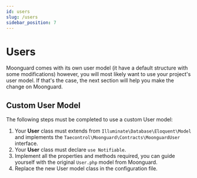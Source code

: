 ```yaml
---
id: users
slug: /users
sidebar_position: 7
---
```


# Users
Moonguard comes with its own user model (it have a default structure with some modifications) however, you will most likely want to use your project's user model. If that's the case, the next section will help you make the change on Moonguard.

## Custom User Model

The following steps must be completed to use a custom User model:

1. Your **User** class must extends from `Illuminate\Database\Eloquent\Model` and implements the `Taecontrol\Moonguard\Contracts\MoonguardUser` interface.
2. Your **User** class must declare `use Notifiable`.
3. Implement all the properties and methods required, you can guide yourself with the original `User.php` model from Moonguard.
3. Replace the new User model class in the configuration file.
